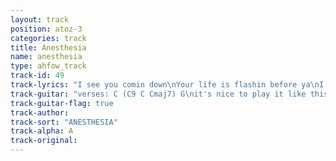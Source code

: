 ```yaml
---
layout: track
position: atoz-3
categories: track
title: Anesthesia
name: anesthesia
type: ahfow_track
track-id: 49
track-lyrics: "I see you comin down\nYour life is flashin before ya\nI see you comin round\nYou're talking over and over\n\nYou know I tried to please ya\nYou're under anesthesia\n\nI see you comin down\nToo bad there's nothing left over\nI don't know what you mean\nYou're talkin over and over\n\nYou know I tried to please ya\nYou're under anesthesia\n\nYou know I tried to please ya\nYou're under anesthesia\n\nI see you wakin up\nAnd now the day is upon ya\nThe party's over now\nYou're talkin over and over\n\nYou know I tried to please ya\nYou're under anesthesia"
track-guitar: "verses: C (C9 C Cmaj7) G\nit's nice to play it like this so you don't have to stop and pick\nchange: D C\n(provided by brad)"
track-guitar-flag: true
track-author: 
track-sort: "ANESTHESIA"
track-alpha: A
track-original: 
---
```

